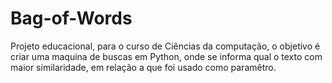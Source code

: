 # Bag-of-Words
Projeto educacional, para o curso de Ciências da computação, o objetivo é criar uma maquina de buscas em Python, 
onde se informa qual o texto com maior similaridade, em relação a que foi usado como paramêtro.
